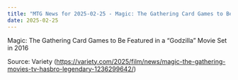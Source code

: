 ```yaml
---
title: "MTG News for 2025-02-25 - Magic: The Gathering Card Games to Be Featured in ..."
date: 2025-02-25
---
```


Magic: The Gathering Card Games to Be Featured in a “Godzilla” Movie Set in 2016

Source: Variety (https://variety.com/2025/film/news/magic-the-gathering-movies-tv-hasbro-legendary-1236299642/)
